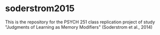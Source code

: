 # soderstrom2015
This is the repository for the PSYCH 251 class replication project of study "Judgments of Learning as Memory Modifiers" (Soderstrom et al., 2014)
